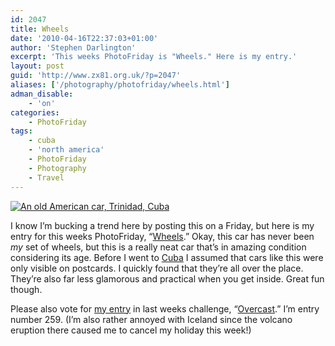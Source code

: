 ```yaml
---
id: 2047
title: Wheels
date: '2010-04-16T22:37:03+01:00'
author: 'Stephen Darlington'
excerpt: 'This weeks PhotoFriday is "Wheels." Here is my entry.'
layout: post
guid: 'http://www.zx81.org.uk/?p=2047'
aliases: ['/photography/photofriday/wheels.html']
adman_disable:
    - 'on'
categories:
    - PhotoFriday
tags:
    - cuba
    - 'north america'
    - PhotoFriday
    - Photography
    - Travel
---
```


[![An old American car, Trinidad, Cuba](https://i0.wp.com/farm5.staticflickr.com/4141/4872210900_74875e770c.jpg?resize=500%2C333)](http://www.flickr.com/photos/stephendarlington/4872210900/ "An old American car, Trinidad, Cuba by stephendarlington, on Flickr")

I know I’m bucking a trend here by posting this on a Friday, but here is my entry for this weeks PhotoFriday, “[Wheels](http://www.photofriday.com/archives/challenge/000973.php).” Okay, this car has never been *my* set of wheels, but this is a really neat car that’s in amazing condition considering its age. Before I went to [Cuba](http://www.zx81.org.uk/travel/cuba.html) I assumed that cars like this were only visible on postcards. I quickly found that they’re all over the place. They’re also far less glamorous and practical when you get inside. Great fun though.

Please also vote for [my entry](http://www.zx81.org.uk/photography/photofriday/overcast.html) in last weeks challenge, “[Overcast](http://www.photofriday.com/linkviewer.php?id=971).” I’m entry number 259. (I’m also rather annoyed with Iceland since the volcano eruption there caused me to cancel my holiday this week!)